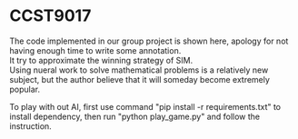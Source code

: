 # CCST9017
The code implemented in our group project is shown here, apology for not having enough time to write some annotation.  
It try to approximate the winning strategy of SIM.  
Using nueral work to solve mathematical problems is a relatively new subject, but the author believe that it will someday become extremely popular.


To play with out AI, first use command "pip install -r requirements.txt" to install dependency, then run "python play_game.py" and follow the instruction.
